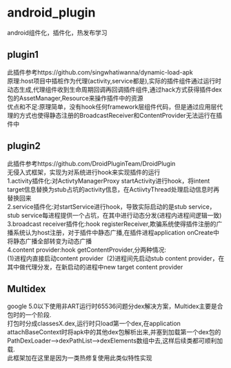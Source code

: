 # android_plugin
android组件化，插件化，热发布学习

## plugin1
此插件参考https://github.com/singwhatiwanna/dynamic-load-apk  
原理:host项目中插桩作为代理(activity,service都是),实际的插件组件通过运行时动态生成,代理组件收到生命周期回调再回调插件组件,通过hack方式获得插件dex包的AssetManager,Resource来操作插件中的资源  
优点和不足:原理简单，没有hook任何framework层组件代码，但是通过应用层代理的方式也使得静态注册的BroadcastReceiver和ContentProvider无法运行在插件中

## plugin2  
此插件参考https://github.com/DroidPluginTeam/DroidPlugin  
无侵入式框架，实现为对系统进行hook来实现插件的运行  
1.activity插件化:对ActivtyManagerProxy startActivity进行hook，将intent target信息替换为stub占坑的activity信息，在ActiivtyThread处理启动信息时再替换回来   
2.service插件化:对startService进行hook，导致实际启动的是stub service，stub service每进程提供一个占坑，在其中进行动态分发(进程内进程间逻辑一致)  
3.broadcast receiver插件化:hook registerReceiver,欺骗系统使得插件注册的广播系统认为host注册，对于插件中静态广播,在插件进程application onCreate中将静态广播全部转变为动态广播  
4.content provider:hook getContentProvider,分两种情况:  
  (1)进程内直接启动content provider
  (2)进程间先启动stub content provider，在其中做代理分发，在新启动的进程中new target content provider

## Multidex  
google 5.0以下使用非ART运行时65536问题分dex解决方案，Multidex主要是合包时的一个阶段.  
打包时分成classesX.dex,运行时只load第一个dex,在application attachBaseContext时将apk中的其他dex包解析出来,并塞到加载第一个dex包的PathDexLoader-->dexPathList-->dexElements数组中去,这样后续类都可顺利加载.  
此框架加在这里是因为一类热修复使用此类似特性实现
